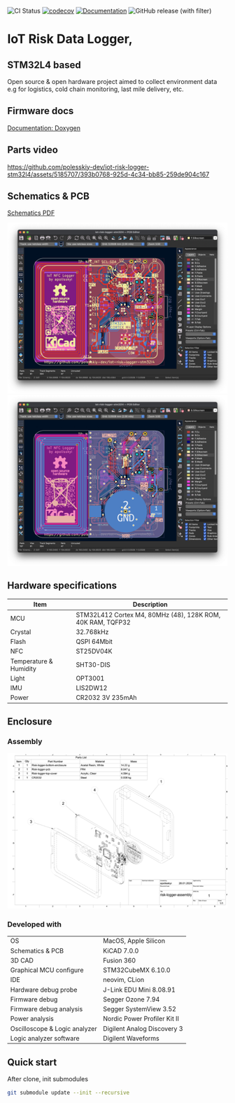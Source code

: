 ![CI Status](https://github.com/polesskiy-dev/iot-risk-logger-stm32l4/actions/workflows/ci.yml/badge.svg?branch=main)
[![codecov](https://codecov.io/gh/polesskiy-dev/iot-risk-logger-stm32l4/graph/badge.svg?token=0MO4ODZ1HA)](https://codecov.io/gh/polesskiy-dev/iot-risk-logger-stm32l4)
[![Documentation](https://img.shields.io/badge/docs-Doxygen-blue.svg)](https://polesskiy-dev.github.io/iot-risk-logger-stm32l4/)
![GitHub release (with filter)](https://img.shields.io/github/v/release/polesskiy-dev/iot-risk-logger-stm32l4)

# IoT Risk Data Logger, 
## STM32L4 based

Open source & open hardware project aimed to collect environment data e.g for logistics, cold chain monitoring, last mile delivery, etc.

## Firmware docs

[Documentation: Doxygen](https://polesskiy-dev.github.io/iot-risk-logger-stm32l4/)

## Parts video 

https://github.com/polesskiy-dev/iot-risk-logger-stm32l4/assets/5185707/393b0768-925d-4c34-bb85-259de904c167

## Schematics & PCB
[Schematics PDF](hardware/docs/iot-risk-logger-stm32l4.pdf)

![PCB Front](./hardware/docs/pcb-front.png)
![PCB Back](./hardware/docs/pcb-back.png)

## Hardware specifications

|Item|Description|
|-|-|
| MCU | STM32L412 Cortex M4, 80MHz (48), 128K ROM, 40K RAM, TQFP32 |
| Crystal | 32.768kHz |
| Flash | QSPI 64Mbit |
| NFC | ST25DV04K |
| Temperature & Humidity | SHT30-DIS |
| Light | OPT3001 |
| IMU | LIS2DW12 |
| Power | CR2032 3V 235mAh |

## Enclosure
### Assembly

![drawings](./enclosure/docs/iot-risk-logger-stm32l4-drawing.png)


### Developed with
|||
|-|-|
| OS | MacOS, Apple Silicon |
| Schematics & PCB | KiCAD 7.0.0 |
| 3D CAD | Fusion 360 |
| Graphical MCU configure | STM32CubeMX 6.10.0 | 
| IDE | neovim, CLion |
| Hardware debug probe | J-Link EDU Mini 8.08.91 |
| Firmware debug | Segger Ozone 7.94 | 
| Firmware debug analysis | Segger SystemView 3.52 |
| Power analysis | Nordic Power Profiler Kit II |
| Oscilloscope & Logic analyzer | Digilent Analog Discovery 3 |
| Logic analyzer software | Digilent Waveforms | 

## Quick start

After clone, init submodules

```bash
git submodule update --init --recursive
